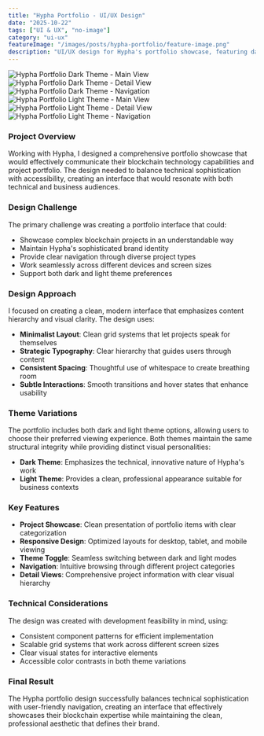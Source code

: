 ```yaml
---
title: "Hypha Portfolio - UI/UX Design"
date: "2025-10-22"
tags: ["UI & UX", "no-image"]
category: "ui-ux"
featureImage: "/images/posts/hypha-portfolio/feature-image.png"
description: "UI/UX design for Hypha's portfolio showcase, featuring dark and light theme variations with modern, clean aesthetics"
---
```



  <img src="/images/posts/hypha-portfolio/screen-dark-1.png" alt="Hypha Portfolio Dark Theme - Main View" />
  <img src="/images/posts/hypha-portfolio/screen-dark-2.png" alt="Hypha Portfolio Dark Theme - Detail View" />
  <img src="/images/posts/hypha-portfolio/screen-dark-3.png" alt="Hypha Portfolio Dark Theme - Navigation" />



  <img src="/images/posts/hypha-portfolio/screen-white-1.png" alt="Hypha Portfolio Light Theme - Main View" />
  <img src="/images/posts/hypha-portfolio/screen-white-2.png" alt="Hypha Portfolio Light Theme - Detail View" />
  <img src="/images/posts/hypha-portfolio/screen-white-3.png" alt="Hypha Portfolio Light Theme - Navigation" />


### Project Overview

Working with Hypha, I designed a comprehensive portfolio showcase that would effectively communicate their blockchain technology capabilities and project portfolio. The design needed to balance technical sophistication with accessibility, creating an interface that would resonate with both technical and business audiences.

### Design Challenge

The primary challenge was creating a portfolio interface that could:
- Showcase complex blockchain projects in an understandable way
- Maintain Hypha's sophisticated brand identity
- Provide clear navigation through diverse project types
- Work seamlessly across different devices and screen sizes
- Support both dark and light theme preferences

### Design Approach

I focused on creating a clean, modern interface that emphasizes content hierarchy and visual clarity. The design uses:

- **Minimalist Layout**: Clean grid systems that let projects speak for themselves
- **Strategic Typography**: Clear hierarchy that guides users through content
- **Consistent Spacing**: Thoughtful use of whitespace to create breathing room
- **Subtle Interactions**: Smooth transitions and hover states that enhance usability

### Theme Variations

The portfolio includes both dark and light theme options, allowing users to choose their preferred viewing experience. Both themes maintain the same structural integrity while providing distinct visual personalities:

- **Dark Theme**: Emphasizes the technical, innovative nature of Hypha's work
- **Light Theme**: Provides a clean, professional appearance suitable for business contexts

### Key Features

- **Project Showcase**: Clean presentation of portfolio items with clear categorization
- **Responsive Design**: Optimized layouts for desktop, tablet, and mobile viewing
- **Theme Toggle**: Seamless switching between dark and light modes
- **Navigation**: Intuitive browsing through different project categories
- **Detail Views**: Comprehensive project information with clear visual hierarchy

### Technical Considerations

The design was created with development feasibility in mind, using:
- Consistent component patterns for efficient implementation
- Scalable grid systems that work across different screen sizes
- Clear visual states for interactive elements
- Accessible color contrasts in both theme variations

### Final Result

The Hypha portfolio design successfully balances technical sophistication with user-friendly navigation, creating an interface that effectively showcases their blockchain expertise while maintaining the clean, professional aesthetic that defines their brand.
